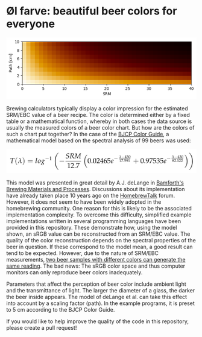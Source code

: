 # Øl farve: beautiful beer colors for everyone

![Beer Colors](/colors.png?raw=true)

Brewing calculators typically display a color impression for the estimated SRM/EBC value of a beer recipe. The color is determined either by a fixed table or a mathematical function, whereby in both cases the data source is usually the measured colors of a beer color chart. But how are the colors of such a chart put together? In the case of the [BJCP Color Guide](https://www.bjcp.org/education-training/education-resources/color-guide), a mathematical model based on the spectral analysis of 99 beers was used:

![Model](/model.png?raw=true)

This model was presented in great detail by A.J. deLange in [Bamforth's Brewing Materials and Processes](http://dx.doi.org/10.1016/B978-0-12-799954-8.00011-3). Discussions about its implementation have already taken place 10 years ago on the [HomebrewTalk](https://www.homebrewtalk.com/threads/on-the-calculation-of-srm-rgb-values-in-the-srgb-color-space.413581) forum. However, it does not seem to have been widely adopted in the homebrewing community. One reason for this is likely to be the associated implementation complexity. To overcome this difficulty, simplified example implementations written in several programming languages have been provided in this repository. These demonstrate how, using the model shown, an sRGB value can be reconstructed from an SRM/EBC value. The quality of the color reconstruction depends on the spectral properties of the beer in question. If these correspond to the model mean, a good result can tend to be expected. However, due to the nature of SRM/EBC measurements, [two beer samples with different colors can generate the same reading](https://www.brewingwithbriess.com/blog/predicting-beer-color-based-on-formulation). The bad news: The sRGB color space and thus computer monitors can only reproduce beer colors inadequately.

Parameters that affect the perception of beer color include ambient light and the transmittance of light. The larger the diameter of a glass, the darker the beer inside appears. The model of deLange et al. can take this effect into account by a scaling factor (path). In the example programs, it is preset to 5 cm according to the BJCP Color Guide.

If you would like to help improve the quality of the code in this repository, please create a pull request!
